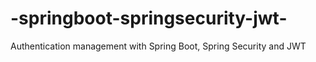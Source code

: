 # -springboot-springsecurity-jwt-
Authentication management with Spring Boot, Spring Security and JWT
